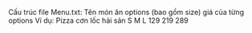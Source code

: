 Cấu trúc file Menu.txt:
Tên món ăn
options (bao gồm size)
giá của từng options
Ví dụ:
Pizza cơn lốc hải sản
S M L
129 219 289


